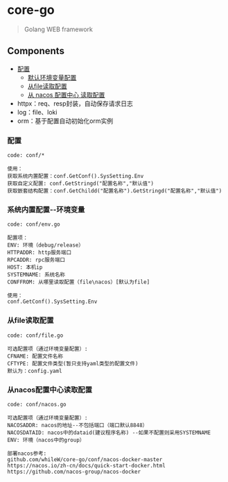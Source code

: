 # core-go
> Golang WEB framework 

## Components

- [配置](#配置)
  - [默认环境变量配置](#系统内置配置--环境变量)
  - [从file读取配置](#从file读取配置)
  - [从 nacos 配置中心 读取配置](#从nacos配置中心读取配置)
- httpx：req、resp封装，自动保存请求日志
- log：file、loki
- orm：基于配置自动初始化orm实例


### 配置
```
code: conf/*

使用：
获取系统内置配置：conf.GetConf().SysSetting.Env
获取自定义配置: conf.GetStringd("配置名称","默认值")
获取嵌套结构配置：conf.GetChildd("配置名称").GetStringd("配置名称","默认值")
```

### 系统内置配置--环境变量
```
code: conf/env.go

配置项：
ENV: 环境（debug/release）
HTTPADDR: http服务端口
RPCADDR: rpc服务端口
HOST: 本机ip
SYSTEMNAME: 系统名称
CONFFROM: 从哪里读取配置（file\nacos）[默认为file]

使用：
conf.GetConf().SysSetting.Env
```

### 从file读取配置
```
code: conf/file.go

可选配置项（通过环境变量配置）:
CFNAME: 配置文件名称
CFTYPE: 配置文件类型(暂只支持yaml类型的配置文件)
默认为：config.yaml
```

### 从nacos配置中心读取配置
```
code: conf/nacos.go

可选配置项（通过环境变量配置）:
NACOSADDR: nacos的地址--不包括端口（端口默认8848）  
NACOSDATAID: nacos中的dataid(建议程序名称) --如果不配置则采用SYSTEMNAME   
ENV: 环境（nacos中的group）

部署nacos参考: 
github.com/whileW/core-go/conf/nacos-docker-master
https://nacos.io/zh-cn/docs/quick-start-docker.html
https://github.com/nacos-group/nacos-docker
```